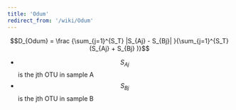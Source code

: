 ```yaml
---
title: 'Odum'
redirect_from: '/wiki/Odum'
---
```

$$D_{Odum} = \frac {\sum_{j=1}^{S_T} |S_{Aj} - S_{Bj}| }{\sum_{j=1}^{S_T} (S_{Aj} + S_{Bj} )}$$

-   $$S_{Aj}$$ is the jth OTU in sample A
-   $$S_{Bj}$$ is the jth OTU in sample B
